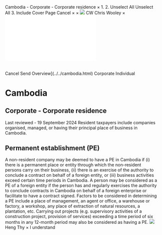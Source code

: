 Cambodia - Corporate - Corporate residence
×
1.
2.
Unselect All
Unselect All
3.
Include Cover Page
Cancel
×
×
![](../../-/media/world-wide-tax-summaries/attachments/global---chris-wooley.ashx%3Frev=ac5e5f3223b34096b1afc2a6009c7320&revision=ac5e5f32-23b3-4096-b1af-c2a6009c7320&hash=859B7ADC84DC2CBEC9760E9E6EE7DE6D0A8BFCDF)
CW
Chris Wooley
×
![](corporate-residence.html)
######
Cancel
Send
Overview](../../cambodia.html)
Corporate
Individual
# Cambodia
## Corporate - Corporate residence
Last reviewed - 19 September 2024
Resident taxpayers include companies organised, managed, or having their principal place of business in Cambodia.
## Permanent establishment (PE)
A non-resident company may be deemed to have a PE in Cambodia if (i) there is a permanent place or entity through which the non-resident persons carry on their business, (ii) there is an exercise of the authority to conclude a contract on behalf of a foreign entity, or (iii) business activities exceed certain time periods in Cambodia.
A person may be considered as a PE of a foreign entity if the person has and regularly exercises the authority to conclude contracts in Cambodia on behalf of a foreign enterprise or facilitate to have a contract signed.
Factors to be considered in determining a PE include a place of management, an agent or office, a warehouse or factory, a workshop, any place of extraction of natural resources, a plantation, etc. Carrying out projects (e.g. supervisory activities of a construction project, provision of services) exceeding a time period of six months in any 12-month period may also be considered as having a PE.
![](../../-/media/world-wide-tax-summaries/attachments/cambodia---heng_thy.ashx%3Frev=af9606be6c9d439d8cc7f70831fef34d&revision=af9606be-6c9d-439d-8cc7-f70831fef34d&hash=E0EB24E733F40ED0D469374FEE4767E95403E368)
Heng Thy
×
I understand